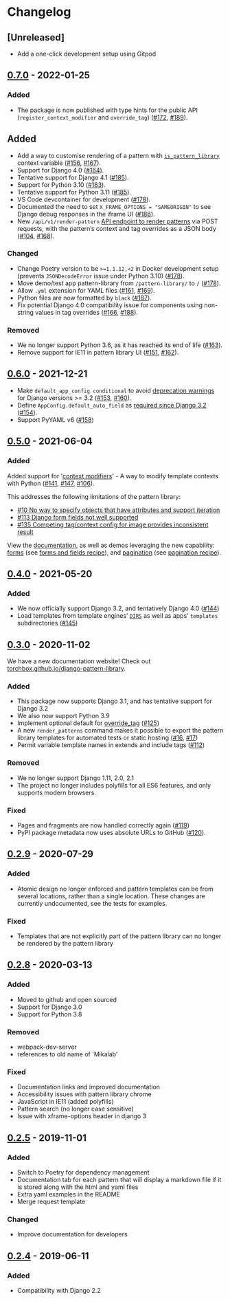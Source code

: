 # Changelog

## [Unreleased]

- Add a one-click development setup using Gitpod

## [0.7.0](https://github.com/torchbox/django-pattern-library/releases/tag/v0.7.0) - 2022-01-25

### Added

- The package is now published with type hints for the public API (`register_context_modifier` and `override_tag`) ([#172](https://github.com/torchbox/django-pattern-library/issues/172), [#189](https://github.com/torchbox/django-pattern-library/pull/189)).

## Added

- Add a way to customise rendering of a pattern with [`is_pattern_library`](https://torchbox.github.io/django-pattern-library/reference/api/#is_pattern_library) context variable ([#156](https://github.com/torchbox/django-pattern-library/issues/156), [#167](https://github.com/torchbox/django-pattern-library/pull/167)).
- Support for Django 4.0 ([#164](https://github.com/torchbox/django-pattern-library/pull/164)).
- Tentative support for Django 4.1 ([#185](https://github.com/torchbox/django-pattern-library/pull/185)).
- Support for Python 3.10 ([#163](https://github.com/torchbox/django-pattern-library/pull/163)).
- Tentative support for Python 3.11 ([#185](https://github.com/torchbox/django-pattern-library/pull/185)).
- VS Code devcontainer for development ([#178](https://github.com/torchbox/django-pattern-library/pull/178)).
- Documented the need to set `X_FRAME_OPTIONS = "SAMEORIGIN"` to see Django debug responses in the iframe UI ([#186](https://github.com/torchbox/django-pattern-library/pull/186)).
- New `/api/v1/render-pattern` [API endpoint to render patterns](https://torchbox.github.io/django-pattern-library/recipes/api-rendering/) via POST requests, with the pattern’s context and tag overrides as a JSON body ([#104](https://github.com/torchbox/django-pattern-library/issues/104), [#168](https://github.com/torchbox/django-pattern-library/pull/168)).

### Changed

- Change Poetry version to be `>=1.1.12,<2` in Docker development setup (prevents `JSONDecodeError` issue under Python 3.10) ([#178](https://github.com/torchbox/django-pattern-library/pull/178)).
- Move demo/test app pattern-library from `/pattern-library/` to `/` ([#178](https://github.com/torchbox/django-pattern-library/pull/178)).
- Allow `.yml` extension for YAML files ([#161](https://github.com/torchbox/django-pattern-library/issues/161), [#169](https://github.com/torchbox/django-pattern-library/pull/169)).
- Python files are now formatted by `black` ([#187](https://github.com/torchbox/django-pattern-library/pull/187)).
- Fix potential Django 4.0 compatibility issue for components using non-string values in tag overrides ([#166](https://github.com/torchbox/django-pattern-library/issues/166), [#188](https://github.com/torchbox/django-pattern-library/pull/188)).

### Removed

- We no longer support Python 3.6, as it has reached its end of life ([#163](https://github.com/torchbox/django-pattern-library/pull/163)).
- Remove support for IE11 in pattern library UI ([#151](https://github.com/torchbox/django-pattern-library/issue/151), [#162](https://github.com/torchbox/django-pattern-library/pull/162)).

## [0.6.0](https://github.com/torchbox/django-pattern-library/releases/tag/v0.6.0) - 2021-12-21

- Make `default_app_config conditional` to avoid [deprecation warnings](https://docs.djangoproject.com/en/3.2/ref/applications/#for-application-authors) for Django versions >= 3.2 ([#153](https://github.com/torchbox/django-pattern-library/issues/153), [#160](https://github.com/torchbox/django-pattern-library/pull/160)).
- Define `AppConfig.default_auto_field` as [required since Django 3.2](https://docs.djangoproject.com/en/3.2/releases/3.2/#customizing-type-of-auto-created-primary-keys) ([#154](https://github.com/torchbox/django-pattern-library/pull/154)).
- Support PyYAML v6 ([#158](https://github.com/torchbox/django-pattern-library/pull/158))

## [0.5.0](https://github.com/torchbox/django-pattern-library/releases/tag/v0.5.0) - 2021-06-04

### Added

Added support for '[context modifiers](https://torchbox.github.io/django-pattern-library/guides/defining-template-context/#modifying-template-contexts-with-python)' - A way to modify template contexts with Python ([#141](https://github.com/torchbox/django-pattern-library/pull/141), [#147](https://github.com/torchbox/django-pattern-library/pull/147), [#106](https://github.com/torchbox/django-pattern-library/issues/106)).

This addresses the following limitations of the pattern library:

- [#10 No way to specify objects that have attributes and support iteration](https://github.com/torchbox/django-pattern-library/issues/10)
- [#113 Django form fields not well supported](https://github.com/torchbox/django-pattern-library/issues/113)
- [#135 Competing tag/context config for image provides inconsistent result](https://github.com/torchbox/django-pattern-library/issues/135)

View the [documentation](https://torchbox.github.io/django-pattern-library/guides/defining-template-context/#modifying-template-contexts-with-python), as well as demos leveraging the new capability: [forms](https://torchbox.github.io/django-pattern-library/demo/pattern/patterns/pages/forms/example_form.html) (see [forms and fields recipe](https://torchbox.github.io/django-pattern-library/recipes/forms-and-fields/)), and [pagination](https://torchbox.github.io/django-pattern-library/demo/pattern/patterns/pages/search/search.html) (see [pagination recipe](https://torchbox.github.io/django-pattern-library/recipes/pagination/)).

## [0.4.0](https://github.com/torchbox/django-pattern-library/releases/tag/v0.4.0) - 2021-05-20

### Added

- We now officially support Django 3.2, and tentatively Django 4.0 ([#144](https://github.com/torchbox/django-pattern-library/pull/144))
- Load templates from template engines’ [`DIRS`](https://docs.djangoproject.com/en/3.2/ref/settings/#dirs) as well as apps’ `templates` subdirectories ([#145](https://github.com/torchbox/django-pattern-library/pull/145))

## [0.3.0](https://github.com/torchbox/django-pattern-library/releases/tag/v0.3.0) - 2020-11-02

We have a new documentation website! Check out [torchbox.github.io/django-pattern-library](https://torchbox.github.io/django-pattern-library/).

### Added

- This package now supports Django 3.1, and has tentative support for Django 3.2
- We also now support Python 3.9
- Implement optional default for [override_tag](https://torchbox.github.io/django-pattern-library/reference/api/#override_tag) ([#125](https://github.com/torchbox/django-pattern-library/issues/125))
- A new `render_patterns` command makes it possible to export the pattern library templates for automated tests or static hosting ([#16](https://github.com/torchbox/django-pattern-library/issues/16), [#17](https://github.com/torchbox/django-pattern-library/issues/17))
- Permit variable template names in extends and include tags ([#112](https://github.com/torchbox/django-pattern-library/pull/112))

### Removed

- We no longer support Django 1.11, 2.0, 2.1
- The project no longer includes polyfills for all ES6 features, and only supports modern browsers.

### Fixed

- Pages and fragments are now handled correctly again ([#119](https://github.com/torchbox/django-pattern-library/issues/119))
- PyPI package metadata now uses absolute URLs to GitHub ([#120](https://github.com/torchbox/django-pattern-library/issues/120)).

## [0.2.9](https://github.com/torchbox/django-pattern-library/releases/tag/v0.2.9) - 2020-07-29

### Added

- Atomic design no longer enforced and pattern templates can be from several locations, rather than a single location.
  These changes are currently undocumented, see the tests for examples.

### Fixed

- Templates that are not explicitly part of the pattern library can no longer be rendered by the pattern library

## [0.2.8](https://github.com/torchbox/django-pattern-library/releases/tag/v0.2.8) - 2020-03-13

### Added

- Moved to github and open sourced
- Support for Django 3.0
- Support for Python 3.8

### Removed

- webpack-dev-server
- references to old name of 'Mikalab'

### Fixed

- Documentation links and improved documentation
- Accessibility issues with pattern library chrome
- JavaScript in IE11 (added polyfills)
- Pattern search (no longer case sensitive)
- Issue with xframe-options header in django 3

## [0.2.5](https://github.com/torchbox/django-pattern-library/releases/tag/v0.2.5) - 2019-11-01

### Added

- Switch to Poetry for dependency management
- Documentation tab for each pattern that will display a markdown file if it is stored along with the html and yaml files
- Extra yaml examples in the README
- Merge request template

### Changed

- Improve documentation for developers

## [0.2.4](https://github.com/torchbox/django-pattern-library/releases/tag/v0.2.4) - 2019-06-11

### Added

- Compatibility with Django 2.2
